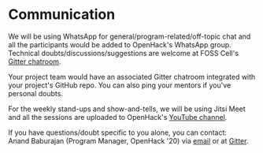 # Communication

We will be using WhatsApp for general/program-related/off-topic chat and all the participants would be added to OpenHack's WhatsApp group. Technical doubts/discussions/suggestions are welcome at FOSS Cell's [Gitter chatroom](https://gitter.im/FOSS-Cell-GECPKD/community).

Your project team would have an associated Gitter chatroom integrated with your project's GitHub repo. You can also ping your mentors if you've personal doubts.

For the weekly stand-ups and show-and-tells, we will be using Jitsi Meet and all the sessions are uploaded to OpenHack's [YouTube channel](https://www.youtube.com/channel/UCWFTHKmCRTlBx-XWhHuGSKg).

If you have questions/doubt specific to you alone, you can contact:  
Anand Baburajan \(Program Manager, OpenHack '20\) via [email](mailto:anandbaburajan@gmail.com) or at [Gitter](https://gitter.im/anandbaburajan).


